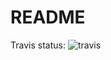 <!-- mode: markdown; indent-tabs-mode: nil -->
# README #

Travis status:
![travis](https://magnum.travis-ci.com/continuous-manual-writing/travis-sample.svg?token=1dpmBT6dBSvBJ7CstvxF)
